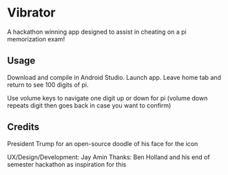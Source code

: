 # Vibrator
A hackathon winning app designed to assist in cheating on a pi memorization exam!

## Usage
Download and compile in Android Studio. Launch app. Leave home tab and return to see 100 digits of pi.

Use volume keys to navigate one digit up or down for pi (volume down repeats digit then goes back in case you want to confirm)

## Credits

President Trump for an open-source doodle of his face for the icon

UX/Design/Development: Jay Amin
Thanks: Ben Holland and his end of semester hackathon as inspiration for this
